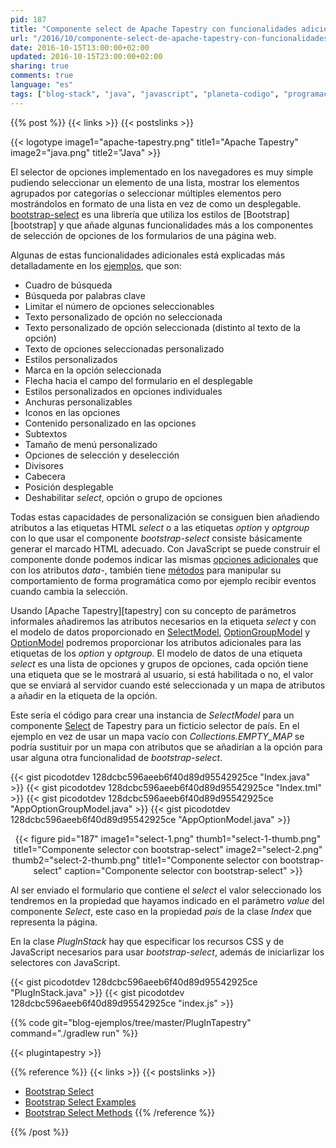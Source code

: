 ```yaml
---
pid: 187
title: "Componente select de Apache Tapestry con funcionalidades adicionales usando bootstrap-select"
url: "/2016/10/componente-select-de-apache-tapestry-con-funcionalidades-adicionales-usando-bootstrap-select/"
date: 2016-10-15T13:00:00+02:00
updated: 2016-10-15T23:00:00+02:00
sharing: true
comments: true
language: "es"
tags: ["blog-stack", "java", "javascript", "planeta-codigo", "programacion", "software", "tapestry"]
---
```


{{% post %}}
{{< links >}}
{{< postslinks >}}

{{< logotype image1="apache-tapestry.png" title1="Apache Tapestry" image2="java.png" title2="Java" >}}

El selector de opciones implementado en los navegadores es muy simple pudiendo seleccionar un elemento de una lista, mostrar los elementos agrupados por categorías o seleccionar múltiples elementos pero mostrándolos en formato de una lista en vez de como un desplegable. [bootstrap-select](https://silviomoreto.github.io/bootstrap-select/) es una librería que utiliza los estilos de [Bootstrap][bootstrap] y que añade algunas funcionalidades más a los componentes de selección de opciones de los formularios de una página web.

Algunas de estas funcionalidades adicionales está explicadas más detalladamente en los [ejemplos]((https://silviomoreto.github.io/bootstrap-select/examples/)), que son:

* Cuadro de búsqueda
* Búsqueda por palabras clave
* Limitar el número de opciones seleccionables
* Texto personalizado de opción no seleccionada
* Texto personalizado de opción seleccionada (distinto al texto de la opción)
* Texto de opciones seleccionadas personalizado
* Estilos personalizados
* Marca en la opción seleccionada
* Flecha hacia el campo del formulario en el desplegable
* Estilos  personalizados en opciones individuales
* Anchuras personalizables
* Iconos en las opciones
* Contenido personalizado en las opciones
* Subtextos
* Tamaño de menú personalizado
* Opciones de selección y deselección
* Divisores
* Cabecera
* Posición desplegable
* Deshabilitar _select_, opción o grupo de opciones

Todas estas capacidades de personalización se consiguen bien añadiendo atributos a las etiquetas HTML _select_ o a las etiquetas _option_ y _optgroup_ con lo que usar el componente _bootstrap-select_ consiste básicamente generar el marcado HTML adecuado. Con JavaScript se puede construir el componente donde podemos indicar las mismas [opciones adicionales](https://silviomoreto.github.io/bootstrap-select/options/) que con los atributos _data-_, también tiene [métodos](https://silviomoreto.github.io/bootstrap-select/methods/) para manipular su comportamiento de forma programática como por ejemplo recibir eventos cuando cambia la selección.

Usando [Apache Tapestry][tapestry] con su concepto de parámetros informales añadiremos las atributos necesarios en la etiqueta _select_ y con el modelo de datos proporcionado en [SelectModel](https://tapestry.apache.org/5.4/apidocs/org/apache/tapestry5/SelectModel.html), [OptionGroupModel](https://tapestry.apache.org/5.4/apidocs/org/apache/tapestry5/OptionGroupModel.html) y [OptionModel](https://tapestry.apache.org/5.4/apidocs/org/apache/tapestry5/OptionModel.html) podremos proporcionar los atributos adicionales para las etiquetas de los _option_ y _optgroup_. El modelo de datos de una etiqueta _select_ es una lista de opciones y grupos de opciones, cada opción tiene una etiqueta que se le mostrará al usuario, si está habilitada o no, el valor que se enviará al servidor cuando esté seleccionada y un mapa de atributos a añadir en la etiqueta de la opción.

Este sería el código para crear una instancia de _SelectModel_ para un componente [Select](https://tapestry.apache.org/5.4/apidocs/org/apache/tapestry5/corelib/components/Select.html) de Tapestry para un ficticio selector de país. En el ejemplo en vez de usar un mapa vacío con _Collections.EMPTY\_MAP_ se podría sustituir por un mapa con atributos que se añadirían a la opción para usar alguna otra funcionalidad de _bootstrap-select_.

{{< gist picodotdev 128dcbc596aeeb6f40d89d95542925ce "Index.java" >}}
{{< gist picodotdev 128dcbc596aeeb6f40d89d95542925ce "Index.tml" >}}
{{< gist picodotdev 128dcbc596aeeb6f40d89d95542925ce "AppOptionGroupModel.java" >}}
{{< gist picodotdev 128dcbc596aeeb6f40d89d95542925ce "AppOptionModel.java" >}}

<div class="media" style="text-align: center;">
    {{< figure pid="187"
        image1="select-1.png" thumb1="select-1-thumb.png" title1="Componente selector con bootstrap-select"
        image2="select-2.png" thumb2="select-2-thumb.png" title1="Componente selector con bootstrap-select"
        caption="Componente selector con bootstrap-select" >}}
</div>

Al ser enviado el formulario que contiene el _select_ el valor seleccionado los tendremos en la propiedad que hayamos indicado en el parámetro _value_ del componente _Select_, este caso en la propiedad _pais_ de la clase _Index_ que representa la página.

En la clase _PlugInStack_ hay que especificar los recursos CSS y de JavaScript necesarios para usar _bootstrap-select_, además de iniciarlizar los selectores con JavaScript.

{{< gist picodotdev 128dcbc596aeeb6f40d89d95542925ce "PlugInStack.java" >}}
{{< gist picodotdev 128dcbc596aeeb6f40d89d95542925ce "index.js" >}}

{{% code git="blog-ejemplos/tree/master/PlugInTapestry" command="./gradlew run" %}}

{{< plugintapestry >}}

{{% reference %}}
{{< links >}}
{{< postslinks >}}
* [Bootstrap Select](https://silviomoreto.github.io/bootstrap-select/)
* [Bootstrap Select Examples](https://silviomoreto.github.io/bootstrap-select/examples/)
* [Bootstrap Select Methods](https://silviomoreto.github.io/bootstrap-select/methods/)
{{% /reference %}}

{{% /post %}}
